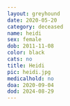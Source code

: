 ```yaml
---
layout: greyhound
date: 2020-05-20
category: deceased
name: heidi
sex: female
dob: 2011-11-08
color: black
cats: no
title: Heidi
pic: heidi.jpg
medicalhold: no
doa: 2020-09-04
dod: 2024-08-29
---
```


